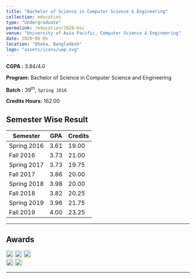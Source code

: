 ```yaml
---
title: "Bachelor of Science in Computer Science & Engineering"
collection: education
type: "Undergraduate"
permalink: /education/2020-bsc
venue: "University of Asia Pacific, Computer Science & Engineering"
date: 2020-06-05
location: "Dhaka, Bangladesh"
logo: "assets/icons/uap.svg"
---
```


**CGPA :** 3.84/4.0

**Program:** Bachelor of Science in Computer Science and Engineering

**Batch :** 39<sup>th</sup>, `Spring 2016`

**Credits Hours:** 162.00

Semester Wise Result
---

| Semester  | GPA   | Credits   |
|-----------|-------|-----------|
| Spring 2016 | 3.61  | 19.00   |
| Fall 2016   | 3.73  | 21.00   |
| Spring 2017 | 3.73  | 19.75   |
| Fall 2017   | 3.86  | 20.00   |
| Spring 2018 | 3.98  | 20.00   |
| Fall 2018   | 3.82  | 20.25   |
| Spring 2019 | 3.96  | 21.75   |
| Fall 2019   | 4.00  | 23.25   |

---

Awards
---
<img src="{{ base_path }}/assets/icons/vc1.svg" alt="Spring 2018" height="20">
<img src="{{ base_path }}/assets/icons/vc2.svg" alt="Spring 2019" height="20">
<img src="{{ base_path }}/assets/icons/vc3.svg" alt="Fall 2019" height="20"><br />
<img src="{{ base_path }}/assets/icons/dean1.svg" alt="Fall 2017" height="20">
<img src="{{ base_path }}/assets/icons/dean2.svg" alt="Fall 2018" height="20">

---
